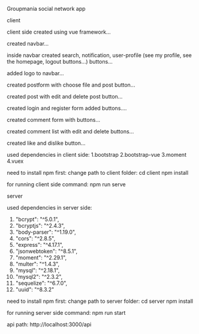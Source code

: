 Groupmania social network app


client

client side created using vue framework...

created navbar...

inside navbar created search, notification, user-profile (see my profile, see the homepage, logout buttons...) buttons...

added logo to navbar...

created postform with choose file and post button...

created post with edit and delete post button...

created login and register form added buttons....

created comment form with buttons...

created comment list with edit and delete buttons...

created like and dislike button...

used dependencies in client side:
    1.bootstrap
    2.bootstrap-vue
    3.moment
    4.vuex

need to install npm first:
    change path to client folder: cd client
    npm install

for running client side command:
    npm run serve



server

used dependencies in server side:
   1. "bcrypt": "^5.0.1",
   2. "bcryptjs": "^2.4.3",
   3. "body-parser": "^1.19.0",
   4. "cors": "^2.8.5",
   5. "express": "^4.17.1",
   6. "jsonwebtoken": "^8.5.1",
   7. "moment": "^2.29.1",
   8. "multer": "^1.4.3",
   9. "mysql": "^2.18.1",
   10. "mysql2": "^2.3.2",
   11. "sequelize": "^6.7.0",
   12. "uuid": "^8.3.2"

need to install npm first:
    change path to server folder: cd server
    npm install

for running server side command:
    npm run start

api path:
     http://localhost:3000/api






